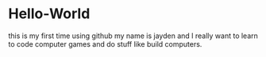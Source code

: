 # Hello-World
this is my first time using github
my name is jayden and I really want to learn to code computer games and do stuff like build computers.
